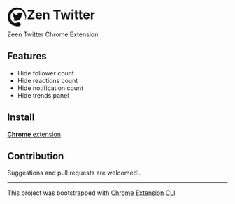 # <img src="public/icons/icon_48.png" width="45" align="left"> Zen Twitter

Zeen Twitter Chrome Extension

## Features

- Hide follower count
- Hide reactions count
- Hide notification count
- Hide trends panel

## Install

[**Chrome** extension]() <!-- TODO: Add chrome extension link inside parenthesis -->

## Contribution

Suggestions and pull requests are welcomed!.

---

This project was bootstrapped with [Chrome Extension CLI](https://github.com/dutiyesh/chrome-extension-cli)

